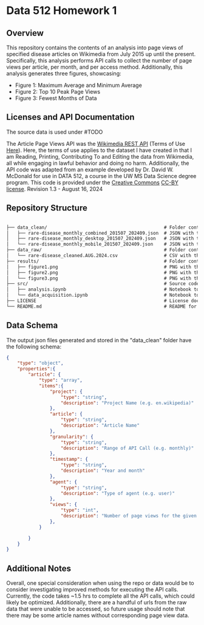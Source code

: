 # Data 512 Homework 1
## Overview
This repository contains the contents of an analysis into page views of specified disease articles on Wikimedia from July 2015 up until the present. Specifically, this analysis performs API calls to collect the number of page views per article, per month, and per access method. Additionally, this analysis generates three figures, showcasing:
- Figure 1: Maximum Average and Minimum Average
- Figure 2: Top 10 Peak Page Views
- Figure 3: Fewest Months of Data

## Licenses and API Documentation
The source data is used under #TODO

The Article Page Views API  was the [Wikimedia REST API](https://www.mediawiki.org/wiki/Wikimedia_REST_API) (Terms of Use [Here](https://foundation.wikimedia.org/wiki/Policy:Terms_of_Use)). Here, the terms of use applies to the dataset I have created in that I am Reading, Printing, Contributing To and Editing the data from Wikimedia, all while engaging in lawful behavior and doing no harm. Additionally, the API code was adapted from an example developed by Dr. David W. McDonald for use in DATA 512, a course in the UW MS Data Science degree program. This code is provided under the [Creative Commons](https://creativecommons.org) [CC-BY license](https://creativecommons.org/licenses/by/4.0/). Revision 1.3 - August 16, 2024


## Repository Structure
```markdown

├── data_clean/                                           # Folder containing the cleaned data
│   ├── rare-disease_monthly_combined_201507_202409.json  # JSON with the page view counts for both access types (mobile and desktop)
│   ├── rare-disease_monthly_desktop_201507_202409.json   # JSON with the page view counts for mobile
│   └── rare-disease_monthly_mobile_201507_202409.json    # JSON with the page view counts for desktop
├── data_raw/                                             # Folder containing the raw data
│   └── rare-disease_cleaned.AUG.2024.csv                 # CSV with the article names
├── results/                                              # Folder containing the generated figures
│   ├── figure1.png                                       # PNG with the Maximum Average and Minimum Average figure
│   ├── figure2.png                                       # PNG with the Top 10 Peak Page Views figure
│   └── figure3.png                                       # PNG with the Fewest Months of Data figure
├── src/                                                  # Source code
│   ├── analysis.ipynb                                    # Notebook to perform the data processing and graphing of the three figures
│   └── data_acquisition.ipynb                            # Notebook to perform the API calls and generate the cleaned data for the different access types
├── LICENSE                                               # License documentation
└── README.md                                             # README for the repo
```

## Data Schema
The output json files generated and stored in the "data_clean" folder have the following schema:

```json
{
    "type": "object",
    "properties":{
        "article": {
            "type": "array",
            "items":{
                "project": {
                    "type": "string",
                    "description": "Project Name (e.g. en.wikipedia)"
                },
                "article": {
                    "type": "string",
                    "description": "Article Name"
                },
                "granularity": {
                    "type": "string",
                    "description": "Range of API Call (e.g. monthly)"
                },
                "timestamp": {
                    "type": "string",
                    "description": "Year and month"
                },
                "agent": {
                    "type": "string",
                    "description": "Type of agent (e.g. user)"
                },
                "views": {
                    "type": "int",
                    "description": "Number of page views for the given timestamp and article"
                },                
            }

        }
    }
}

```
## Additional Notes
Overall, one special consideration when using the repo or data would be to consider investigating improved methods for executing the API calls. Currently, the code takes ~1.5 hrs to complete all the API calls, which could likely be optimized. Additionally, there are a handful of urls from the raw data that were unable to be accessed, so future usage should note that there may be some article names without corresponding page view data.
